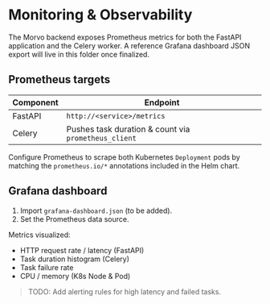 # Monitoring & Observability

The Morvo backend exposes Prometheus metrics for both the FastAPI application and the Celery worker.  A reference Grafana dashboard JSON export will live in this folder once finalized.

## Prometheus targets
| Component | Endpoint |
|-----------|----------|
| FastAPI   | `http://<service>/metrics` |
| Celery    | Pushes task duration & count via `prometheus_client` |

Configure Prometheus to scrape both Kubernetes `Deployment` pods by matching the `prometheus.io/*` annotations included in the Helm chart.

## Grafana dashboard
1. Import `grafana-dashboard.json` (to be added).
2. Set the Prometheus data source.

Metrics visualized:
* HTTP request rate / latency (FastAPI)
* Task duration histogram (Celery)
* Task failure rate
* CPU / memory (K8s Node & Pod)

> TODO: Add alerting rules for high latency and failed tasks. 